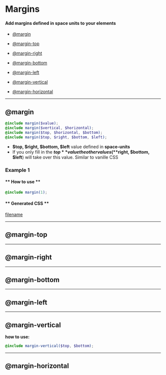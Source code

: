 # Margins
#### Add margins defined in space units to your elements

- [@margin](#margin) 


- [@margin-top](#margin-top)
- [@margin-right](#margin-right)
- [@margin-bottom](#margin-bottom)
- [@margin-left](#margin-left)


- [@margin-vertical](#margin-vertical)
- [@margin-horizontal](#margin-horizontal)


---
## @margin

```scss
@include margin($value);
@include margin($vertical, $horizontal);
@include margin($top, $horizontal, $bottom);
@include margin($top, $right, $bottom, $left);
```

- **$top, $right, $bottom, $left** value defined in **space-units**
- If you only fill in the **$top** value the other values (**$right, $bottom, $left**) will take over this value. Similar to vanille CSS

### Example 1
<!-- tabs:start -->

#### ** How to use **
```scss
@include margin(1);
``` 
#### ** Generated CSS **
[filename](_examples/margin.md ':include')

<!-- tabs:end -->


---
## @margin-top
---
## @margin-right
---
## @margin-bottom
---
## @margin-left

---
## @margin-vertical
**how to use:**<br>
```scss
@include margin-vertical($top, $bottom);
```
---
## @margin-horizontal